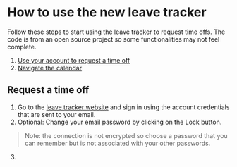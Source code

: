 # How to use the new leave tracker
Follow these steps to start using the leave tracker to request time offs. The code is from an open source project so some functionalities may not feel complete. 
 1. [Use your account to request a time off](#Request)
 2. [Navigate the calendar](http://example.com/) 

## <a name="Request"></a> Request a time off

 1. Go to the [leave tracker website](http://leavemanager.altumview.com/jorani) and sign in using the account credentials that are sent to your email. 
 2. Optional: Change your email password by clicking on the Lock button. 
> Note: the connection is not encrypted so choose a password that you can remember but is not associated with your other passwords.
 3. 

<!--stackedit_data:
eyJoaXN0b3J5IjpbNTU4MTAyMjE1LDE2MTUxMTU2NCwxNDYzNz
UwNjkyLDc1NTcyNzA4NiwtMTA1MjIwNDk0MCwxODQ3MzY2NjI0
LDE1OTQ5NDYxODQsLTYwMzg3MzEwLC0xMTIyNTczMzE2LDUyNT
g2NjYxNiwtNTMxNjE1MjgzLC01MTA5NDQyNjQsLTE1OTk5MTYw
MjEsODY5MzIzMjQ2XX0=
-->